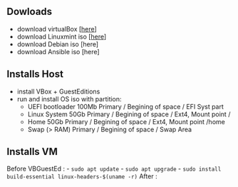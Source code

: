 ## Dowloads
- download virtualBox [[here](https://www.virtualbox.org/wiki/Downloads)]
- download Linuxmint iso [[here](https://www.linuxmint.com/download.php)]
- download Debian iso [here]
- download Ansible iso [here]

## Installs Host
- install VBox + GuestEditions
- run and install OS iso with partition:
	- UEFI bootloader 100Mb Primary / Begining of space / EFI Syst part  
	- Linux System 50Gb Primary / Begining of space / Ext4, Mount point /
	- Home 50Gb Primary / Begining of space / Ext4, Mount point /home
	- Swap (> RAM) Primary / Begining of space / Swap Area

## Installs VM
Before VBGuestEd : 
	- `sudo apt update` 
	- `sudo apt upgrade`
	- `sudo install build-essential linux-headers-$(uname -r)`
After :
